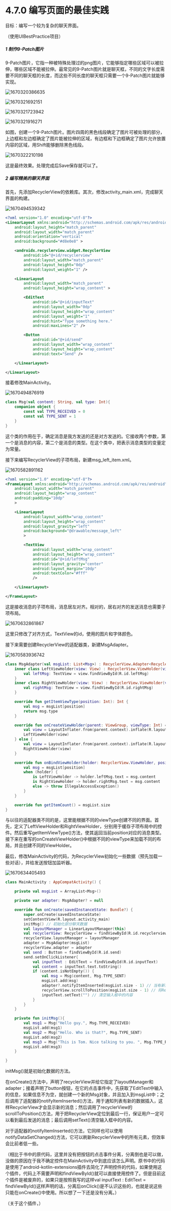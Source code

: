 # 4.7.0 编写页面的最佳实践

目标：编写一个较为复杂的聊天界面。

（使用UIBestPractice项目）

##### 1 制作9-Patch图片

9-Patch图片，它指一种被特殊处理过的png图片，它能够指定哪些区域可以被拉伸，哪些区域不能被拉伸。最常见的9-Patch图片就是聊天框，不同的文字长度需要不同的聊天框的长度，而这些不同长度的聊天框只需要一个9-Patch图片就能够实现。

![1670320386635](image/4.7.0编写页面的最佳实践/1670320386635.png)

![1670321692151](image/4.7.0编写页面的最佳实践/1670321692151.png)

![1670321723942](image/4.7.0编写页面的最佳实践/1670321723942.png)

![1670321916271](image/4.7.0编写页面的最佳实践/1670321916271.png)

如图，创建一个9-Patch图片。图片四周的黑色线段确定了图片可被处理的部分，上边框和左边框确定了图片能被拉伸的区域，有边框和下边框确定了图片允许放置内容的区域，用Shift能够删除黑色线段。

![1670322210198](image/4.7.0编写页面的最佳实践/1670322210198.png)

这是最终效果。处理完成后Save保存就可以了。

##### 2 编写精美的聊天界面

首先，先添加RecyclerView的依赖库。其次，修改activity_main.xml，完成聊天界面的构建。

![1670494539342](image/4.7.0编写页面的最佳实践/1670494539342.png)

```xml
<?xml version="1.0" encoding="utf-8"?>
<LinearLayout xmlns:android="http://schemas.android.com/apk/res/android"
    android:layout_height="match_parent"
    android:layout_width="match_parent"
    android:orientation="vertical"
    android:background="#d8e0e8" >

    <androidx.recyclerview.widget.RecyclerView
        android:id="@+id/recyclerview"
        android:layout_width="match_parent"
        android:layout_height="0dp"
        android:layout_weight="1" />

    <LinearLayout
        android:layout_width="match_parent"
        android:layout_height="wrap_content" >

        <EditText
            android:id="@+id/inputText"
            android:layout_width="0dp"
            android:layout_height="wrap_content"
            android:layout_weight="1"
            android:hint="Type something here."
            android:maxLines="2" />

        <Button
            android:id="@+id/send"
            android:layout_width="wrap_content"
            android:layout_height="wrap_content"
            android:text="Send" />

    </LinearLayout>

</LinearLayout>
```

接着修改MainActivity。

![1670494876919](image/4.7.0编写页面的最佳实践/1670494876919.png)

```kotlin
class Msg(val content: String, val type: Int){
    companion object {
        const val TYPE_RECEIVED = 0
        const val TYPE_SENT = 1
    }
}
```

这个类的作用在于，确定消息是我方发送的还是对方发送的。它接收两个参数，第一个是消息的内容，第二个是消息的类型。在这个类中，把表示消息类型的变量定为常量。

接下来编写RecyclerView的子项布局，新建msg_left_item.xml。

![1670582891162](image/4.7.0编写页面的最佳实践/1670582891162.png)

```xml
<?xml version="1.0" encoding="utf-8"?>
<FrameLayout xmlns:android="http://schemas.android.com/apk/res/android"
    android:layout_width="match_parent"
    android:layout_height="wrap_content"
    android:padding="10dp"
    >

    <LinearLayout
        android:layout_width="wrap_content"
        android:layout_height="wrap_content"
        android:layout_gravity="left"
        android:background="@drawable/message_left"
        >

        <TextView
            android:layout_width="wrap_content"
            android:layout_height="wrap_content"
            android:id="@+id/leftMsg"
            android:layout_gravity="center"
            android:layout_margin="10dp"
            android:textColor="#fff"
            />

    </LinearLayout>

</FrameLayout>
```

这是接收消息的子项布局，消息居左对齐。相对的，居右对齐的发送消息也需要子项布局。

![1670632861867](image/4.7.0编写页面的最佳实践/1670632861867.png)

这里只修改了对齐方式，TextView的id，使用的图片和字体颜色。

接下来需要创建RecyclerView的适配器类，新建MsgAdapter。

![1670583936742](image/4.7.0编写页面的最佳实践/1670583936742.png)

```kotlin
class MsgAdapter(val msgList: List<Msg>) : RecyclerView.Adapter<RecyclerView.ViewHolder>(){
    inner class LeftViewHolder(view: View) : RecyclerView.ViewHolder(view) {
        val leftMsg: TextView = view.findViewById(R.id.leftMsg)
    }
    inner class RightViewHolder(view: View) : RecyclerView.ViewHolder(view) {
        val rightMsg: TextView = view.findViewById(R.id.rightMsg)
    }

    override fun getItemViewType(position: Int): Int {
        val msg = msgList[position]
        return msg.type
    }

    override fun onCreateViewHolder(parent: ViewGroup, viewType: Int) = if (viewType == Msg.TYPE_RECEIVED) {
        val view = LayoutInflater.from(parent.context).inflate(R.layout.msg_left_item, parent, false)
        LeftViewHolder(view)
    } else {
        val view = LayoutInflater.from(parent.context).inflate(R.layout.msg_right_item, parent, false)
        RightViewHolder(view)
    }

    override fun onBindViewHolder(holder: RecyclerView.ViewHolder, position: Int) {
        val msg = msgList[position]
        when (holder) {
            is LeftViewHolder -> holder.leftMsg.text = msg.content
            is RightViewHolder -> holder.rightMsg.text = msg.content
            else -> throw IllegalAccessException()
        }
    }

    override fun getItemCount() = msgList.size
}
```

与以往的适配器类不同的是，这里能根据不同的viewType创建不同的界面。首先，定义了LeftViewHolder和RightViewHolder，分别用于缓存子项布局中的控件。然后重写getItemViewType()方法，使其返回当前position对应的消息类型。接下来在重写的onCreateViewHolder()中根据不同的viewType来加载不同的布局，并且创建不同的ViewHolder。

最后，修改MainActivity的代码，为RecyclerView初始化一些数据（预先加载一些对话），并给发送按钮加监听器。

![1670634405493](image/4.7.0编写页面的最佳实践/1670634405493.png)

```kotlin
class MainActivity : AppCompatActivity() {

    private val msgList = ArrayList<Msg>()

    private var adapter: MsgAdapter? = null

    override fun onCreate(savedInstanceState: Bundle?) {
        super.onCreate(savedInstanceState)
        setContentView(R.layout.activity_main)
        initMsg() // 初始化部分聊天数据
        val layoutManager = LinearLayoutManager(this)
        val recyclerView: RecyclerView = findViewById(R.id.recyclerview)
        recyclerView.layoutManager = layoutManager
        adapter = MsgAdapter(msgList)
        recyclerView.adapter = adapter
        val send : Button = findViewById(R.id.send)
        send.setOnClickListener{
            val inputText : EditText = findViewById(R.id.inputText)
            val content = inputText.text.toString()
            if (content.isNotEmpty()) {
                val msg = Msg(content, Msg.TYPE_SENT)
                msgList.add(msg)
                adapter?.notifyItemInserted(msgList.size - 1) // 当有新消息时，刷新RecyclerView中的显示
                recyclerView.scrollToPosition(msgList.size - 1) // 将RecyclerView定位到最后一行
                inputText.setText("") // 清空输入框中的内容
            }
        }
    }

    private fun initMsg(){
        val msg1 = Msg("Hello guy.", Msg.TYPE_RECEIVED)
        msgList.add(msg1)
        val msg2 = Msg("Hello. Who is that?", Msg.TYPE_SENT)
        msgList.add(msg2)
        val msg3 = Msg("This is Tom. Nice talking to you. ", Msg.TYPE_RECEIVED)
        msgList.add(msg3)
    }

}
```

initMsg()就是初始化数据的方法。

在onCreate()方法中，声明了recyclerView并给它指定了layoutManager和adapter；接着声明了button按钮，在它的点击事件中，先获取了EditText中输入的信息，如果信息不为空，就创建一个新的Msg对象，并且加入到msgList中；之后调用了适配器的notifyItemInserted()方法，用于通知列表有新的数据插入，这样RecyclerView才会显示新的消息；然后调用了recyclerView的scrollToPosition()方法，用于把RecyclerView定位到最后一行，保证用户一定可以看到最后发送的消息；最后调用setText()清空输入框中的内容。

对于适配器的notifyItemInserted()方法，它同样也可以使用notifyDataSetChanged()方法，它可以刷新RecyclerView中的所有元素，但效率会比前者低一些。

（相比于书中的原代码，这里并没有把按钮的点击事件分离，分离倒也是可以做，没做的原因在于我不确定控件在MainActivity中到底应该怎么声明。原书中的代码是使用了android-kotlin-extensions插件去简化了声明控件的代码，如果使用这个插件，代码上不需要声明和findViewById()就可以直接使用控件了。但是目前这个插件是被废弃的，如果只是按照我写的这样val inputText : EditText = findViewById()这样声明的话，分离后onClick()是不认识这些的，也就是说这些只能在onCreate()中使用。所以想了一下还是没有分离。）

（关于这个插件，）
